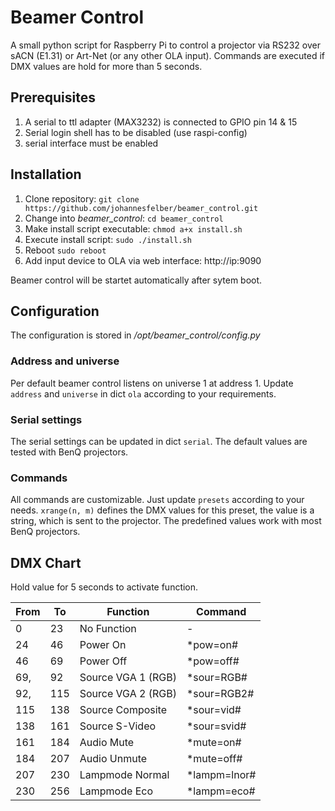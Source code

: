 # Beamer Control
A small python script for Raspberry Pi to control a projector via RS232 over sACN (E1.31) or Art-Net (or any other OLA input).
Commands are executed if DMX values are hold for more than 5 seconds.

## Prerequisites
1. A serial to ttl adapter (MAX3232) is connected to GPIO pin 14 & 15 
2. Serial login shell has to be disabled (use raspi-config)
3. serial interface must be enabled

## Installation
1. Clone repository: `git clone https://github.com/johannesfelber/beamer_control.git`
2. Change into *beamer_control*: `cd beamer_control`
3. Make install script executable: `chmod a+x install.sh`
4. Execute install script: `sudo ./install.sh`
5. Reboot `sudo reboot`
6. Add input device to OLA via web interface: http://ip:9090

Beamer control will be startet automatically after sytem boot.

## Configuration
The configuration is stored in */opt/beamer_control/config.py*

### Address and universe

Per default beamer control listens on universe 1 at address 1. Update `address` and `universe` in dict `ola` according to your requirements.

### Serial settings
The serial settings can be updated in dict `serial`. The default values are tested with BenQ projectors.

### Commands
All commands are customizable. Just update `presets` according to your needs. `xrange(n, m)` defines the DMX values for this preset, the value is a string, which is sent to the projector. The predefined values work with most BenQ projectors.

## DMX Chart
Hold value for 5 seconds to activate function.

|From|To|Function|Command|
|---|---|---|---|
|0|23|No Function|-|
|24|46|Power On|\*pow=on#|
|46|69|Power Off|\*pow=off#|
|69,|92|Source VGA 1 (RGB)|\*sour=RGB#|
|92,|115|Source VGA 2 (RGB)|\*sour=RGB2#|
|115|138|Source Composite|\*sour=vid#|
|138|161|Source S-Video|\*sour=svid#|
|161|184|Audio Mute|\*mute=on#|
|184|207|Audio Unmute|\*mute=off#|
|207|230|Lampmode Normal|\*lampm=lnor#|
|230|256|Lampmode Eco|\*lampm=eco#|
